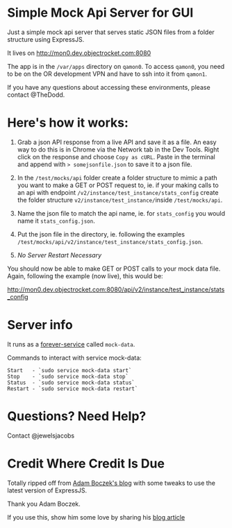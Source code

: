 # Simple Mock Api Server for GUI

Just a simple mock api server that serves static JSON files from a folder structure using ExpressJS.

It lives on http://mon0.dev.objectrocket.com:8080

The app is in the `/var/apps` directory on `qamon0`.  To access `qamon0`, you need to be on the OR development VPN and have to ssh into it from `qamon1`.

If you have any questions about accessing these environments, please contact @TheDodd.

# Here's how it works:

1. Grab a json API response from a live API and save it as a file.
An easy way to do this is in Chrome via the Network tab in the Dev Tools.
Right click on the response and choose `Copy as cURL`.
Paste in the terminal and append with `> somejsonfile.json` to save it to a json file.

2. In the `/test/mocks/api` folder create a folder structure to mimic a path you want to make a GET or POST request to, ie. if your making calls to an api with endpoint `/v2/instance/test_instance/stats_config` create the folder structure `v2/instance/test_instance/`inside `/test/mocks/api`.

3. Name the json file to match the api name, ie. for `stats_config` you would name it `stats_config.json`.

4. Put the json file in the directory, ie. following the examples `/test/mocks/api/v2/instance/test_instance/stats_config.json`.

5. *No Server Restart Necessary*

You should now be able to make GET or POST calls to your mock data file.  Again, following the example (now live), this would be:

http://mon0.dev.objectrocket.com:8080/api/v2/instance/test_instance/stats_config

# Server info

It runs as a [forever-service](https://github.com/zapty/forever-service) called `mock-data`.

Commands to interact with service mock-data:

```
Start   - `sudo service mock-data start`
Stop    - `sudo service mock-data stop`
Status  - `sudo service mock-data status`
Restart - `sudo service mock-data restart`
```
# Questions?  Need Help?

Contact @jewelsjacobs

# Credit Where Credit Is Due

Totally ripped off from [Adam Boczek's blog](https://coderwall.com/p/ss80vw) with some tweaks to use the latest version of ExpressJS.

Thank you Adam Boczek.

If you use this, show him some love by sharing his [blog article](http://twitter.com/share?url=https%3A%2F%2Fcoderwall.com%2Fp%2Fss80vw&via=coderwall&text=Using+Node.js+with+Express+as+a+Simple+API+Mock+Server+%23protip&related=&count=vertical&lang=en)